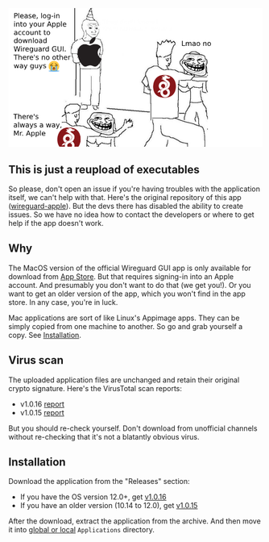 ![header](./assets/banner.png)

## This is just a reupload of executables

So please, don't open an issue if you're having troubles with the application itself, we can't help with that.
Here's the original repository of this app ([wireguard-apple](https://github.com/WireGuard/wireguard-apple)).
But the devs there has disabled the ability to create issues. So we have no idea how to contact the developers or where to get help if the app doesn't work.

## Why

The MacOS version of the official Wireguard GUI app is only available for download from [App Store](https://apps.apple.com/us/app/wireguard/id1441195209). 
But that requires signing-in into an Apple account. And presumably you don't want to do that (we get you!). 
Or you want to get an older version of the app, which you won't find in the app store. In any case, you're in luck.

Mac applications are sort of like Linux's Appimage apps. They can be simply copied from one machine to another. So go and grab yourself a copy.
See [Installation](#installation).

## Virus scan

The uploaded application files are unchanged and retain their original crypto signature. Here's the VirusTotal scan reports:
- v1.0.16 [report](https://www.virustotal.com/gui/file/df84eab7d5b991164d508c1a4c8596d428a4cf6a20cc201716adc0cf0f6bed75/details)
- v1.0.15 [report](https://www.virustotal.com/gui/file/d31ea7a0441c695db234e4684901acbc8126c05b56e8e19d7ffa4a0305322066/details)

But you should re-check yourself. Don't download from unofficial channels without re-checking that it's not a blatantly obvious virus.

## Installation

Download the application from the "Releases" section:
- If you have the OS version 12.0+, get [v1.0.16](https://github.com/zakosaba/wireguard-macos-app/releases/tag/v1.0.16)
- If you have an older version (10.14 to 12.0), get [v1.0.15](https://github.com/zakosaba/wireguard-macos-app/releases/tag/v1.0.15)

After the download, extract the application from the archive. And then move it 
into [global or local](https://apple.stackexchange.com/questions/312058/do-applications-install-for-all-users-or-only-for-one) `Applications` directory. 
